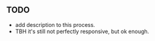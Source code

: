 ## TODO
* add description to this process.
* TBH it's still not perfectly responsive, but ok enough.
